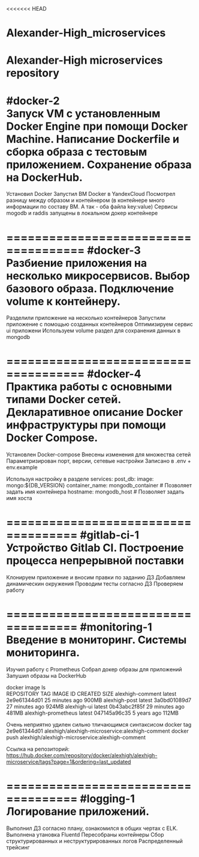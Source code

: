 <<<<<<< HEAD
# Alexander-High_microservices
Alexander-High microservices repository
=====================================
#docker-2  
Запуск VM с установленным Docker Engine при помощи Docker Machine. Написание Dockerfile и сборка образа с тестовым приложением. Сохранение образа на DockerHub.
=====================================
Установил Docker
Запустил ВМ Docker в YandexCloud
Посмотрел разницу между образом и контейнером (в контейнере много информации по составу ВМ. А так - оба файла key:value)
Сервисы mogodb и raddis запущены в локальном докер контейнере

=====================================
#docker-3  
Разбиение приложения на несколько микросервисов. Выбор базового образа. Подключение volume к контейнеру.
=====================================
Разделили приложение на несколько контейнеров
Запустили приложение с помощью созданных контейнеров
Оптимизируем сервис ui приложени
Используем volume раздел для сохранения данных в mongodb

=====================================
#docker-4  
Практика работы с основными типами Docker сетей. Декларативное описание Docker инфраструктуры при помощи Docker Compose.
=====================================
Установлен Docker-compose
Внесены изменения для множества сетей
Параметризирован порт, версии, сетевые настройки
Записано в .env + env.example

Используя настройку в разделе 
services:
  post_db:
    image: mongo:${DB_VERSION}
    container_name: mongodb_container  #  Позволяет задать имя контейнера
    hostname: mongodb_host             #  Позволяет задать имя хоста

====================================
#gitlab-ci-1  
Устройство Gitlab CI. Построение процесса непрерывной поставки 
=====================================
Клонируем приложение и вносим правки по заданию ДЗ
Добавляем динамическин окружения
Проводим тесты согласно ДЗ
Проверяем работу

====================================
#monitoring-1 
Введение в мониторинг. Системы мониторинга. 
=====================================
Изучил работу с Prometheus
Собрал докер образы для приложений
Запушил образы на DockerHub

docker image ls                                                            
REPOSITORY            TAG       IMAGE ID       CREATED          SIZE
alexhigh-comment      latest    2e9e61344d01   25 minutes ago   900MB
alexhigh-post         latest    3a0bd01089d7   27 minutes ago   924MB
alexhigh-ui           latest    0b43abc2f85f   29 minutes ago   481MB
alexhigh-prometheus   latest    047145a96c35   5 years ago      112MB

Очень неприятно удилен сильно тличающимся синтаксисом
 docker tag 2e9e61344d01 alexhigh/alexhigh-microservice:alexhigh-comment
 docker push alexhigh/alexhigh-microservice:alexhigh-comment

Ссылка на репозиторий: 
https://hub.docker.com/repository/docker/alexhigh/alexhigh-microservice/tags?page=1&ordering=last_updated

====================================
#logging-1 
Логирование приложений.
=====================================

Выполнил ДЗ согласно плану, ознакомился в общих чертах с ELK.
Выполнена утановка Fluentd
Пересобраны контейнеры
Сбор структурированных и неструктурированных логов
Распределенный трейсинг
